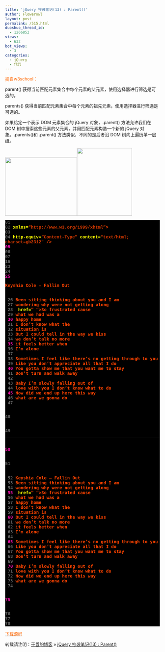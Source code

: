 ```yaml
---
title: 'jQuery 抄袭笔记(13) : Parent()'
author: Flowerowl
layout: post
permalink: /515.html
duoshuo_thread_id:
  - 1266852
views:
  - 632
bot_views:
  - 3
categories:
  - jQuery
  - 代码
---
```

<span style="color: #ff6600;">摘自w3school：</span>

parent() 获得当前匹配元素集合中每个元素的父元素，使用选择器进行筛选是可选的。

parents() 获得当前匹配元素集合中每个元素的祖先元素，使用选择器进行筛选是可选的。

如果给定一个表示 DOM 元素集合的 jQuery 对象，.parent() 方法允许我们在 DOM 树中搜索这些元素的父元素，并用匹配元素构造一个新的 jQuery 对象。.parents()和 .parent() 方法类似，不同的是后者沿 DOM 树向上遍历单一层级。

<img class="aligncenter size-full wp-image-516" title="Lazynight | 夜阑" src="http://lazynight.me/wp-content/uploads/2011/10/20111016072103.jpg" alt="" width="234" height="190" /><img class="aligncenter size-full wp-image-517" title="Lazynight | 夜阑" src="http://lazynight.me/wp-content/uploads/2011/10/20111016072114.jpg" alt="" width="179" height="221" />

<div class="source" style="font-family: '[object HTMLOptionElement]', Consolas, 'Lucida Console', 'Courier New'; color: #c0c0c0; background-color: #000000;">
  <span style="color: #696969;">01</span> <span style="color: #ffffff;"><!DOCTYPE html PUBLIC &#8220;-//W3C//DTD XHTML 1.0 Transitional//EN&#8221; &#8220;http://www.w3.org/TR/xhtml1/DTD/xhtml1-transitional.dtd&#8221;></span><br /> <span style="color: #696969;">02</span> <span style="color: #ff4400; font-weight: bold;"><html</span> <span style="color: #ffff00;">xmlns=</span><span style="color: #d13800;">&#8220;http://www.w3.org/1999/xhtml&#8221;</span><span style="color: #ff4400; font-weight: bold;">></span><br /> <span style="color: #696969;">03</span> <span style="color: #ff4400; font-weight: bold;"><head></span><br /> <span style="color: #696969;">04</span> <span style="color: #ff4400; font-weight: bold;"><meta</span> <span style="color: #ffff00;">http-equiv=</span><span style="color: #d13800;">&#8220;Content-Type&#8221;</span> <span style="color: #ffff00;">content=</span><span style="color: #d13800;">&#8220;text/html; charset=gb2312&#8243;</span> <span style="color: #ff4400; font-weight: bold;">/></span><br /> <span style="color: #f810b0;">05</span> <span style="color: #ff4400; font-weight: bold;"><title></span>Hello Lazynight!<span style="color: #ff4400; font-weight: bold;"></title></span><br /> <span style="color: #696969;">06</span> <span style="color: #ff4400; font-weight: bold;"><script </span><span style="color: #ffff00;">type=</span><span style="color: #d13800;">&#8220;text/javascript&#8221;</span> <span style="color: #ffff00;">src=</span><span style="color: #d13800;">&#8220;jquery-1.1.3.pack.js&#8221;</span><span style="color: #ff4400; font-weight: bold;">></script></span><br /> <span style="color: #696969;">07</span> <span style="color: #ff4400; font-weight: bold;"><script </span><span style="color: #ffff00;">type=</span><span style="color: #d13800;">&#8220;text/javascript&#8221;</span><span style="color: #ff4400; font-weight: bold;">></span><br /> <span style="color: #696969;">08</span> <span style="color: #c0c0c0;">$</span>(<span style="color: #c0c0c0;">document</span><span style="color: #c0c0c0;">).</span><span style="color: #c0c0c0;">ready</span>(<span style="color: #ff4400; font-weight: bold;">function</span><span style="color: #c0c0c0;">(){</span><br /> <span style="color: #696969;">09</span> <span style="color: #c0c0c0;">$</span>(<span style="color: #d13800;">&#8220;a&#8221;</span><span style="color: #c0c0c0;">).</span><span style="color: #c0c0c0;">hover</span>(<span style="color: #ff4400; font-weight: bold;">function</span><span style="color: #c0c0c0;">(){</span><br /> <span style="color: #f810b0;">10</span>     <span style="color: #c0c0c0;">$</span>(<span style="color: #ff4400; font-weight: bold;">this</span><span style="color: #c0c0c0;">).</span><span style="color: #c0c0c0;">parent</span><span style="color: #c0c0c0;">().</span><span style="color: #c0c0c0;">addClass</span>(<span style="color: #d13800;">&#8220;highlight&#8221;</span><span style="color: #c0c0c0;">);}</span><br /> <span style="color: #696969;">11</span>     <span style="color: #c0c0c0;">,</span><span style="color: #ff4400; font-weight: bold;">function</span><span style="color: #c0c0c0;">(){</span><br /> <span style="color: #696969;">12</span>     <span style="color: #c0c0c0;">$</span>(<span style="color: #ff4400; font-weight: bold;">this</span><span style="color: #c0c0c0;">).</span><span style="color: #c0c0c0;">parent</span><span style="color: #c0c0c0;">().</span><span style="color: #c0c0c0;">removeClass</span>(<span style="color: #d13800;">&#8220;highlight&#8221;</span><span style="color: #c0c0c0;">);}</span><br /> <span style="color: #696969;">13</span>     );<br /> <span style="color: #696969;">14</span> <span style="color: #c0c0c0;">});</span><br /> <span style="color: #f810b0;">15</span> <span style="color: #ff4400; font-weight: bold;"></script></span><br /> <span style="color: #696969;">16</span> <span style="color: #ff4400; font-weight: bold;"><style></span><br /> <span style="color: #696969;">17</span> <span style="color: #c0c0c0;">.highlight</span><span style="color: #c0c0c0;">{</span><br /> <span style="color: #696969;">18</span> <span style="color: #ff4400; font-weight: bold;">background</span><span style="color: #c0c0c0;">:</span><span style="color: #c0c0c0;">#000</span>;<br /> <span style="color: #696969;">19</span> <span style="color: #ff4400; font-weight: bold;">color</span><span style="color: #c0c0c0;">:</span><span style="color: #c0c0c0;">#fff</span>;<br /> <span style="color: #f810b0;">20</span> <span style="color: #ff4400; font-weight: bold;">border</span><span style="color: #c0c0c0;">:</span><span style="color: #c0c0c0;">1px</span> <span style="color: #ff4400; font-weight: bold;">solid</span>;<br /> <span style="color: #696969;">21</span> <span style="color: #c0c0c0;">}</span><br /> <span style="color: #696969;">22</span> <span style="color: #ff4400; font-weight: bold;"></style></span><br /> <span style="color: #696969;">23</span> <span style="color: #ff4400; font-weight: bold;"></head></span><br /> <span style="color: #696969;">24</span> <span style="color: #ff4400; font-weight: bold;"><body></span><br /> <span style="color: #f810b0;">25</span> <span style="color: #ff4400; font-weight: bold;"><p></span>Keyshia Cole &#8211; Fallin Out<span style="color: #ff4400; font-weight: bold;"><p><pre></span><br /> <span style="color: #696969;">26</span> Been sitting thinking about you and I am<br /> <span style="color: #696969;">27</span> wondering why were not getting along<br /> <span style="color: #696969;">28</span> <span style="color: #ff4400; font-weight: bold;"><a</span> <span style="color: #ffff00;">href=</span><span style="color: #d13800;">&#8221; &#8220;</span><span style="color: #ff4400; font-weight: bold;">></span>So frustrated cause<span style="color: #ff4400; font-weight: bold;"></a></span><br /> <span style="color: #696969;">29</span> what we had was a<br /> <span style="color: #f810b0;">30</span> happy home<br /> <span style="color: #696969;">31</span> I don&#8217;t know what the<br /> <span style="color: #696969;">32</span> situation is<br /> <span style="color: #696969;">33</span> But I could tell in the way we kiss<br /> <span style="color: #696969;">34</span> we don&#8217;t talk no more<br /> <span style="color: #f810b0;">35</span> it feels better when<br /> <span style="color: #696969;">36</span> I’m alone<br /> <span style="color: #696969;">37</span><br /> <span style="color: #696969;">38</span> Sometimes I feel like there&#8217;s no getting through to you<br /> <span style="color: #696969;">39</span> Like you don&#8217;t appreciate all that I do<br /> <span style="color: #f810b0;">40</span> You gotta show me that you want me to stay<br /> <span style="color: #696969;">41</span> Don&#8217;t turn and walk away<br /> <span style="color: #696969;">42</span><br /> <span style="color: #696969;">43</span> Baby I’m slowly falling out of<br /> <span style="color: #696969;">44</span> love with you I don&#8217;t know what to do<br /> <span style="color: #f810b0;">45</span> How did we end up here this way<br /> <span style="color: #696969;">46</span> what are we gonna do<br /> <span style="color: #696969;">47</span> <span style="color: #ff4400; font-weight: bold;"></pre></span><br /> <span style="color: #696969;">48</span> <span style="color: #ff4400; font-weight: bold;"></p></p></span><br /> <span style="color: #696969;">49</span> <span style="color: #ff4400; font-weight: bold;"><hr></span><br /> <span style="color: #f810b0;">50</span> <span style="color: #ff4400; font-weight: bold;"><p></span><br /> <span style="color: #696969;">51</span> <span style="color: #ff4400; font-weight: bold;"><pre></span><br /> <span style="color: #696969;">52</span> Keyshia Cole &#8211; Fallin Out<br /> <span style="color: #696969;">53</span> Been sitting thinking about you and I am<br /> <span style="color: #696969;">54</span> wondering why were not getting along<br /> <span style="color: #f810b0;">55</span> <span style="color: #ff4400; font-weight: bold;"><a</span> <span style="color: #ffff00;">href=</span><span style="color: #d13800;">&#8221; &#8220;</span><span style="color: #ff4400; font-weight: bold;">></span>So frustrated cause<span style="color: #ff4400; font-weight: bold;"></a></span><br /> <span style="color: #696969;">56</span> what we had was a<br /> <span style="color: #696969;">57</span> happy home<br /> <span style="color: #696969;">58</span> I don&#8217;t know what the<br /> <span style="color: #696969;">59</span> situation is<br /> <span style="color: #f810b0;">60</span> But I could tell in the way we kiss<br /> <span style="color: #696969;">61</span> we don&#8217;t talk no more<br /> <span style="color: #696969;">62</span> it feels better when<br /> <span style="color: #696969;">63</span> I’m alone<br /> <span style="color: #696969;">64</span><br /> <span style="color: #f810b0;">65</span> Sometimes I feel like there&#8217;s no getting through to you<br /> <span style="color: #696969;">66</span> Like you don&#8217;t appreciate all that I do<br /> <span style="color: #696969;">67</span> You gotta show me that you want me to stay<br /> <span style="color: #696969;">68</span> Don&#8217;t turn and walk away<br /> <span style="color: #696969;">69</span><br /> <span style="color: #f810b0;">70</span> Baby I’m slowly falling out of<br /> <span style="color: #696969;">71</span> love with you I don&#8217;t know what to do<br /> <span style="color: #696969;">72</span> How did we end up here this way<br /> <span style="color: #696969;">73</span> what are we gonna do<br /> <span style="color: #696969;">74</span> <span style="color: #ff4400; font-weight: bold;"></pre></span><br /> <span style="color: #f810b0;">75</span> <span style="color: #ff4400; font-weight: bold;"></p></span><br /> <span style="color: #696969;">76</span><br /> <span style="color: #696969;">77</span> <span style="color: #ff4400; font-weight: bold;"></body></span><br /> <span style="color: #696969;">78</span> <span style="color: #ff4400; font-weight: bold;"></html></span>
</div>

<span style="color: #ff6600;"><a href="http://down.qiannao.com/space/file/flowerowl/-4e0a-4f20-5206-4eab/Lazy13_parents.rar/.page" target="_blank"><span style="color: #ff6600;">下载源码</span></a></span>

转载请注明：[于哲的博客][1] &raquo; [jQuery 抄袭笔记(13) : Parent()][2]

 [1]: http://localhost/wordpress
 [2]: http://localhost/wordpress/515.html